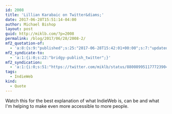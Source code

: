 ```yaml
---
id: 2008
title: 'Lillian Karabaic on Twitter&diams;'
date: 2017-06-28T15:51:14-04:00
author: Michael Bishop
layout: post
guid: http://miklb.com/?p=2008
permalink: /blog/2017/06/28/2008-2/
mf2_quotation-of:
  - 'a:8:{s:9:"published";s:25:"2017-06-28T15:42:01+00:00";s:7:"updated";s:25:"2017-06-28T15:42:01+00:00";s:7:"summary";s:89:"The video of my keynote from #indieweb summit is out  “A Brief History of my Website”";s:4:"name";s:27:"Lillian Karabaic on Twitter";s:8:"category";a:1:{i:0;s:0:"";}s:11:"publication";s:7:"Twitter";s:6:"author";a:3:{s:4:"name";s:16:"Lillian Karabaic";s:3:"url";s:29:"https://twitter.com/anomalily";s:5:"photo";s:75:"https://pbs.twimg.com/profile_images/874635012548603905/xeAKTvPg_bigger.jpg";}s:3:"url";s:55:"https://twitter.com/anomalily/status/880088905944412162";}'
mf2_syndicate-to:
  - 'a:1:{i:0;s:22:"bridgy-publish_twitter";}'
mf2_syndication:
  - 'a:1:{i:0;s:51:"https://twitter.com/miklb/status/880089951177723904";}'
tags:
  - IndieWeb
kind:
  - Quote
---
```

Watch this for the best explanation of what IndieWeb is, can be and what I'm helping to make even more accessible to more people.